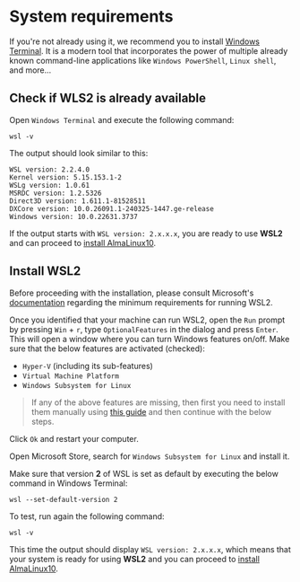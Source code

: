 # System requirements

If you're not already using it, we recommend you to install [Windows Terminal](https://apps.microsoft.com/detail/9n0dx20hk701?hl=en-US&gl=US).
It is a modern tool that incorporates the power of multiple already known command-line applications like `Windows PowerShell`, `Linux shell`, and more...

## Check if WLS2 is already available

Open `Windows Terminal` and execute the following command:

```shell
wsl -v
```

The output should look similar to this:

```text
WSL version: 2.2.4.0
Kernel version: 5.15.153.1-2
WSLg version: 1.0.61
MSRDC version: 1.2.5326
Direct3D version: 1.611.1-81528511
DXCore version: 10.0.26091.1-240325-1447.ge-release
Windows version: 10.0.22631.3737
```

If the output starts with `WSL version: 2.x.x.x`, you are ready to use **WSL2** and can proceed to [install AlmaLinux10](installation.md).

## Install WSL2

Before proceeding with the installation, please consult Microsoft's [documentation](https://learn.microsoft.com/en-us/windows/wsl/install#prerequisites) regarding the minimum requirements for running WSL2.

Once you identified that your machine can run WSL2, open the `Run` prompt by pressing `Win` + `r`, type `OptionalFeatures` in the dialog and press `Enter`.
This will open a window where you can turn Windows features on/off.
Make sure that the below features are activated (checked):

* `Hyper-V` (including its sub-features)
* `Virtual Machine Platform`
* `Windows Subsystem for Linux`

> If any of the above features are missing, then first you need to install them manually using [this guide](https://docs.microsoft.com/en-us/windows/wsl/install-manual) and then continue with the below steps.

Click `Ok` and restart your computer.

Open Microsoft Store, search for `Windows Subsystem for Linux` and install it.

Make sure that version **2** of WSL is set as default by executing the below command in Windows Terminal:

```shell
wsl --set-default-version 2
```

To test, run again the following command:

```shell
wsl -v
```

This time the output should display `WSL version: 2.x.x.x`, which means that your system is ready for using **WSL2** and you can proceed to [install AlmaLinux10](installation.md).
